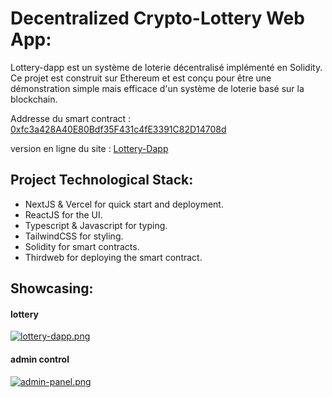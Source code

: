 # Decentralized Crypto-Lottery Web App:

Lottery-dapp est un système de loterie décentralisé implémenté en Solidity. Ce projet est construit sur Ethereum et est conçu pour être une démonstration simple mais efficace d'un système de loterie basé sur la blockchain.

Addresse du smart contract : [0xfc3a428A40E80Bdf35F431c4fE3391C82D14708d](https://sepolia.etherscan.io/address/0xfc3a428A40E80Bdf35F431c4fE3391C82D14708d)

version en ligne du site :
[Lottery-Dapp](https://lottery-dapp-brandonktc.vercel.app/)

## Project Technological Stack:
* NextJS & Vercel for quick start and deployment.
* ReactJS for the UI.
* Typescript & Javascript for typing.
* TailwindCSS for styling.
* Solidity for smart contracts.
* Thirdweb for deploying the smart contract.
 
 ## Showcasing:

#### lottery
 [![lottery-dapp.png](https://i.postimg.cc/cHFjsXW0/lottery-dapp.png)](https://postimg.cc/ZByjHP0M)


#### admin control
 [![admin-panel.png](https://i.postimg.cc/wTm5QytM/admin-panel.png)](https://postimg.cc/crd8sJBG)
